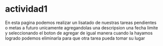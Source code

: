 # actividad1
En esta pagina podemos realizar un lisatado de nuestras tareas pendientes o metas a futuro unicamente agregandolas una descripsion una fecha limite y seleccionando el boton de agregar de igual manera cuando la hayamos logrado podemos eliminarla para que otra tarea pueda tomar su lugar
